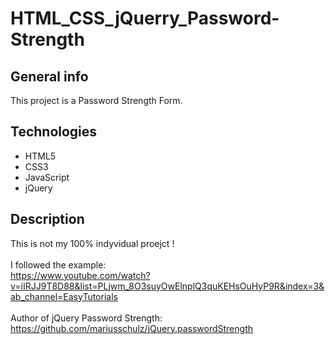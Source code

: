 # HTML_CSS_jQuerry_Password-Strength

## General info
This project is a Password Strength Form.

## Technologies
* HTML5
* CSS3 
* JavaScript
* jQuery

## Description
This is not my 100% indyvidual proejct ! <br/>
<br/>
I followed the example: <br/>https://www.youtube.com/watch?v=iIRJJ9T8D88&list=PLjwm_8O3suyOwElnplQ3quKEHsOuHyP9R&index=3&ab_channel=EasyTutorials<br/>
<br/>
Author of jQuery Password Strength: <br/>https://github.com/mariusschulz/jQuery.passwordStrength<br/>
